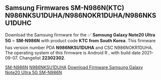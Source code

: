 <h2>Samsung Firmwares SM-N986N(KTC) N986NKSU1DUHA/N986NOKR1DUHA/N986NKSU1DUHC</h2>
Download the Samsung firmware for the ✅ <strong>Samsung Galaxy Note20 Ultra 5G </strong> ⭐ <strong>SM-N986N</strong> with product code <strong>KTC</strong> <strong> from South Korea</strong>. This firmware has version number PDA <strong>N986NKSU1DUHA</strong> and CSC N986NOKR1DUHA. The operating system of this firmware is Android R , with build date 2021-09-07. Changelist <strong>22302302</strong>.


[SM-N986N](https://samfirm.shop/samsung/model/SM-N986N)
[N986NKSU1DUHA](https://samfirm.shop/samsung/pda/N986NKSU1DUHA)
[Download Firmware Samsung Galaxy Note20 Ultra 5G SM-N986N](https://samfirm.shop/samsung/firmware/453485)
